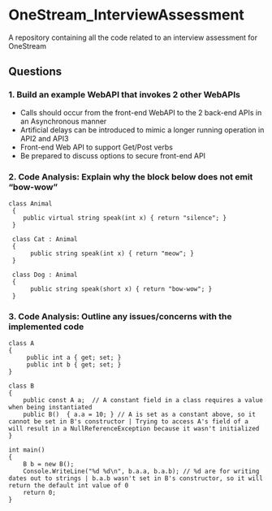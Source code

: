 # OneStream_InterviewAssessment
A repository containing all the code related to an interview assessment for OneStream

## Questions
### 1. Build an example WebAPI that invokes 2 other WebAPIs 
- Calls should occur from the front-end WebAPI to the 2 back-end APIs in an Asynchronous manner
- Artificial delays can be introduced to mimic a longer running operation in API2 and API3
- Front-end Web API to support Get/Post verbs
- Be prepared to discuss options to secure front-end API 
### 2. Code Analysis: Explain why the block below does not emit “bow-wow”
```
class Animal
 {
    public virtual string speak(int x) { return "silence"; }
 }

 class Cat : Animal
 {
      public string speak(int x) { return "meow"; }
 }

 class Dog : Animal
 {
      public string speak(short x) { return "bow-wow"; }
 }
```
### 3. Code Analysis: Outline any issues/concerns with the implemented code
```
class A
{
     public int a { get; set; }
     public int b { get; set; }
}

class B
{
    public const A a;  // A constant field in a class requires a value when being instantiated
    public B()  { a.a = 10; } // A is set as a constant above, so it cannot be set in B's constructor | Trying to access A's field of a will result in a NullReferenceException because it wasn't initialized
}

int main()
{
    B b = new B();
    Console.WriteLine("%d %d\n", b.a.a, b.a.b); // %d are for writing dates out to strings | b.a.b wasn't set in B's constructor, so it will return the default int value of 0
    return 0;
}
```
